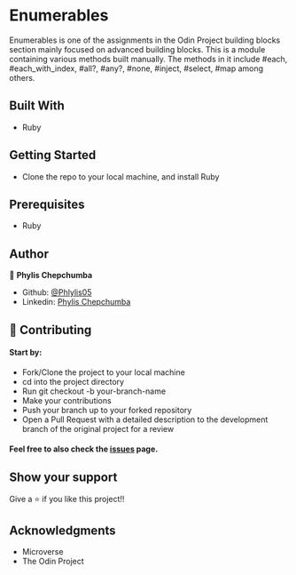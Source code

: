 # Enumerables
Enumerables is one of the assignments in the Odin Project building blocks section mainly focused on advanced building blocks.
This is a module containing various methods built manually. The methods in it include #each, #each_with_index, #all?, #any?, #none, #inject, #select, #map among others.

## Built With
- Ruby

## Getting Started
- Clone the repo to your local machine, and install Ruby

## Prerequisites
- Ruby


## Author

👤 **Phylis Chepchumba**

- Github: [@Phlylis05](https://github.com/phlylis05)
- Linkedin: [Phylis Chepchumba](https://linkedin.com/PhylisChepchumba)

## 🤝 Contributing
#### Start by:

- Fork/Clone the project to your local machine
- cd into the project directory
- Run git checkout -b your-branch-name
- Make your contributions
- Push your branch up to your forked repository
- Open a Pull Request with a detailed description to the development branch of the original project for a review

#### Feel free to also check the [issues](https://github.com/Phylis05/Enumerables/issues) page.

## Show your support
Give a ⭐️ if you like this project!!

## Acknowledgments
- Microverse
- The Odin Project

